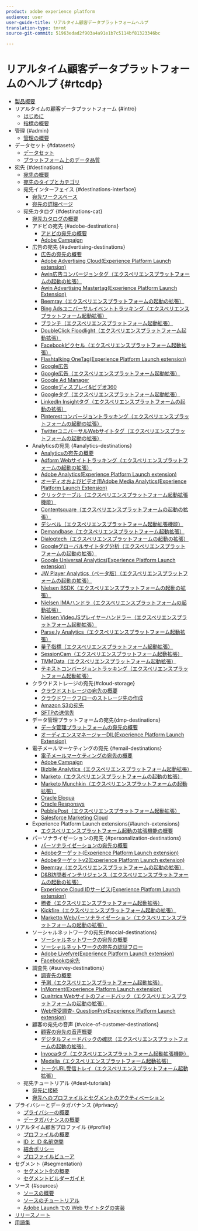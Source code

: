 ```yaml
---
product: adobe experience platform
audience: user
user-guide-title: リアルタイム顧客データプラットフォームヘルプ
translation-type: tm+mt
source-git-commit: 51963edad2f903a4a91e1b7c5114bf81323346bc

---
```



# リアルタイム顧客データプラットフォームのヘルプ {#rtcdp}

* [製品概要](overview.md)
* リアルタイムの顧客データプラットフォーム {#intro}
   * [はじめに](get-started.md)
   * [指標の概要](home-page-dashboards.md)
* 管理 {#admin}
   * [管理の概要](administration/admin-overview.md)
* データセット {#datasets}
   * [データセット](datasets/dataset.md)
   * [プラットフォーム上のデータ品質](datasets/data-quality.md)
* 宛先 {#destinations}
   * [宛先の概要](destinations/destinations-overview.md)
   * [宛先のタイプとカテゴリ](/help/rtcdp/destinations/destination-types.md)
   * 宛先インターフェイス {#destinations-interface}
      * [宛先ワークスペース](destinations/destinations-workspace.md)
      * [宛先の詳細ページ](destinations/destination-details-page.md)
   * 宛先カタログ {#destinations-cat}
      * [宛先カタログの概要](destinations/destinations-catalog.md)
      * アドビの宛先 {#adobe-destinations}
         * [アドビの宛先の概要](destinations/adobe-destinations.md)
         * [Adobe Campaign](destinations/adobe-campaign-destination.md)
      * 広告の宛先 {#advertising-destinations}
         * [広告の宛先の概要](destinations/advertising-destinations.md)
         * [Adobe Advertising Cloud(Experience Platform Launch extension)](/help/rtcdp/destinations/adobe-advertising-cloud-extension.md)
         * [Awin広告コンバージョンタグ（エクスペリエンスプラットフォームの起動の拡張）](/help/rtcdp/destinations/awin-conversiontag-extension.md)
         * [Awin Advertising Mastertag(Experience Platform Launch Extension)](/help/rtcdp/destinations/awin-mastertag-extension.md)
         * [Beemray（エクスペリエンスプラットフォームの起動の拡張）](/help/rtcdp/destinations/beemray-extension.md)
         * [Bing Adsユニバーサルイベントトラッキング（エクスペリエンスプラットフォーム起動拡張）](/help/rtcdp/destinations/bing-ads-extension.md)
         * [ブランチ（エクスペリエンスプラットフォーム起動拡張）](/help/rtcdp/destinations/branch-extension.md)
         * [DoubleClick Floodlight（エクスペリエンスプラットフォーム起動拡張）](/help/rtcdp/destinations/doubleclick-floodlight-extension.md)
         * [Facebookピクセル（エクスペリエンスプラットフォーム起動拡張）](/help/rtcdp/destinations/facebook-pixel-extension.md)
         * [Flashtalking OneTag(Experience Platform Launch extension)](/help/rtcdp/destinations/flashtalking-extension.md)
         * [Google広告](/help/rtcdp/destinations/google-ads-destination.md)
         * [Google広告（エクスペリエンスプラットフォーム起動拡張）](/help/rtcdp/destinations/google-ads-extension.md)
         * [Google Ad Manager](/help/rtcdp/destinations/google-ad-manager-destination.md)
         * [Googleディスプレイ&amp;ビデオ360](/help/rtcdp/destinations/google-dv360-destination.md)
         * [Googleタグ（エクスペリエンスプラットフォーム起動拡張）](/help/rtcdp/destinations/gtag-advertising-extension.md)
         * [LinkedIn Insightタグ（エクスペリエンスプラットフォームの起動の拡張）](/help/rtcdp/destinations/linkedin-extension.md)
         * [Pinterestコンバージョントラッキング（エクスペリエンスプラットフォームの起動の拡張）](destinations/pinterest-extension.md)
         * [TwitterユニバーサルWebサイトタグ（エクスペリエンスプラットフォームの起動の拡張）](destinations/twitter-uwt-extension.md)
      * Analyticsの宛先 {#analytics-destinations}
         * [Analyticsの宛先の概要](destinations/analytics-destinations.md)
         * [Adform Webサイトトラッキング（エクスペリエンスプラットフォームの起動の拡張）](/help/rtcdp/destinations/adform-extension.md)
         * [Adobe Analytics(Experience Platform Launch extension)](/help/rtcdp/destinations/adobe-analytics-extension.md)
         * [オーディオおよびビデオ用Adobe Media Analytics(Experience Platform Launch Extension)](/help/rtcdp/destinations/adobe-video-analytics-extension.md)
         * [クリックテーブル（エクスペリエンスプラットフォーム起動拡張機能）](/help/rtcdp/destinations/clicktale-extension.md)
         * [Contentsquare（エクスペリエンスプラットフォームの起動の拡張）](/help/rtcdp/destinations/contentsquare-extension.md)
         * [デシベル（エクスペリエンスプラットフォーム起動拡張機能）](/help/rtcdp/destinations/decibel-extension.md)
         * [Demandbase（エクスペリエンスプラットフォーム起動拡張）](/help/rtcdp/destinations/demandbase-extension.md)
         * [Dialogtech（エクスペリエンスプラットフォームの起動の拡張）](/help/rtcdp/destinations/dialogtech-extension.md)
         * [Googleグローバルサイトタグ分析（エクスペリエンスプラットフォームの起動の拡張）](/help/rtcdp/destinations/gtag-analytics-extension.md)
         * [Google Universal Analytics(Experience Platform Launch extension)](/help/rtcdp/destinations/google-universal-analytics-extension.md)
         * [JW Player Analytics（ベータ版）（エクスペリエンスプラットフォームの起動の拡張）](/help/rtcdp/destinations/jw-player-analytics-extension.md)
         * [Nielsen BSDK（エクスペリエンスプラットフォームの起動の拡張）](destinations/nielsen-bsdk-extension.md)
         * [Nielsen IMAハンドラ（エクスペリエンスプラットフォームの起動拡張）](destinations/nielsen-ima-extension.md)
         * [Nielsen VideoJSプレイヤーハンドラー（エクスペリエンスプラットフォーム起動拡張）](destinations/nielsen-videojs-extension.md)
         * [Parse.ly Analytics（エクスペリエンスプラットフォーム起動拡張）](destinations/parsely-extension.md)
         * [量子指標（エクスペリエンスプラットフォーム起動拡張）](destinations/quantum-metric-extension.md)
         * [SessionCam（エクスペリエンスプラットフォーム起動拡張）](destinations/sessioncam-extension.md)
         * [TMMData（エクスペリエンスプラットフォーム起動拡張）](destinations/tmmdata-extension.md)
         * [テキストコンバージョントラッキング（エクスペリエンスプラットフォーム起動拡張）](destinations/yext-extension.md)
      * クラウドストレージの宛先{#cloud-storage}
         * [クラウドストレージの宛先の概要](destinations/cloud-storage-destinations.md)
         * [クラウドワークフローのストレージ先の作成](/help/rtcdp/destinations/cloud-storage-destinations-workflow.md)
         * [Amazon S3の宛先](destinations/amazon-s3-destination.md)
         * [SFTPの送信先](destinations/sftp-destination.md)
      * データ管理プラットフォームの宛先{dmp-destinations}
         * [データ管理プラットフォームの宛先の概要](destinations/dmp-destinations.md)
         * [オーディエンスマネージャーDIL(Experience Platform Launch Extension)](/help/rtcdp/destinations/aam-dil-extension.md)
      * 電子メールマーケティングの宛先 {#email-destinations}
         * [電子メールマーケティングの宛先の概要](destinations/email-marketing-destinations.md)
         * [Adobe Campaign](destinations/adobe-campaign-destination.md)
         * [Bizbile Analytics（エクスペリエンスプラットフォーム起動拡張）](/help/rtcdp/destinations/bizible-extension.md)
         * [Marketo（エクスペリエンスプラットフォームの起動の拡張）](destinations/marketo-extension.md)
         * [Marketo Munchkin（エクスペリエンスプラットフォームの起動拡張）](destinations/marketo-munchkin-extension.md)
         * [Oracle Eloqua](destinations/oracle-eloqua-destination.md)
         * [Oracle Responsys](destinations/oracle-responsys-destination.md)
         * [PebblePost（エクスペリエンスプラットフォーム起動拡張）](destinations/pebblepost-extension.md)
         * [Salesforce Marketing Cloud](destinations/salesforce-marketing-cloud-destination.md)
      * Experience Platform Launch extensions{#launch-extensions}
         * [エクスペリエンスプラットフォーム起動の拡張機能の概要](/help/rtcdp/destinations/experience-platform-launch-extensions.md)
      * パーソナライゼーションの宛先 {#personalization-destinations}
         * [パーソナライゼーションの宛先の概要](/help/rtcdp/destinations/personalization-destinations.md)
         * [Adobeターゲット(Experience Platform Launch extension)](/help/rtcdp/destinations/adobe-target-extension.md)
         * [Adobeターゲットv2(Experience Platform Launch extension)](/help/rtcdp/destinations/adobe-target-v2-extension.md)
         * [Beemray（エクスペリエンスプラットフォームの起動の拡張）](/help/rtcdp/destinations/beemray-extension.md)
         * [D&amp;B訪問者インテリジェンス（エクスペリエンスプラットフォームの起動の拡張）](/help/rtcdp/destinations/dnb-extension.md)
         * [Experience Cloud IDサービス(Experience Platform Launch extension)](/help/rtcdp/destinations/adobe-ecid-extension.md)
         * [勝者（エクスペリエンスプラットフォーム起動拡張）](/help/rtcdp/destinations/gainsight-extension.md)
         * [Kickfire（エクスペリエンスプラットフォーム起動の拡張）](/help/rtcdp/destinations/kickfire-extension.md)
         * [Marketto Webパーソナライゼーション（エクスペリエンスプラットフォームの起動の拡張）](destinations/marketo-web-personalization-extension.md)
      * ソーシャルネットワークの宛先{#social-destinations}
         * [ソーシャルネットワークの宛先の概要](/help/rtcdp/destinations/social-network-destinations.md)
         * [ソーシャルネットワークの宛先の認証フロー](/help/rtcdp/destinations/social-network-destinations-workflow.md)
         * [Adobe Livefyre(Experience Platform Launch extension)](/help/rtcdp/destinations/adobe-livefyre-extension.md)
         * [Facebookの宛先](/help/rtcdp/destinations/facebook-destination.md)
      * 調査先 {#survey-destinations}
         * [調査先の概要](/help/rtcdp/destinations/survey-destinations.md)
         * [予測（エクスペリエンスプラットフォーム起動拡張）](/help/rtcdp/destinations/foresee-extension.md)
         * [InMoment(Experience Platform Launch extension)](/help/rtcdp/destinations/inmoment-extension.md)
         * [Qualtrics Webサイトのフィードバック（エクスペリエンスプラットフォームの起動の拡張）](destinations/qualtrics-extension.md)
         * [Web傍受調査- QuestionPro(Experience Platform Launch extension)](/help/rtcdp/destinations/web-intercept-surveys-extension.md)
      * 顧客の宛先の音声 {#voice-of-customer-destinations}
         * [顧客の宛先の音声概要](/help/rtcdp/destinations/voice-of-customer-destinations.md)
         * [デジタルフィードバックの確認（エクスペリエンスプラットフォームの起動の拡張）](/help/rtcdp/destinations/confirmit-digital-feedback-extension.md)
         * [Invocaタグ（エクスペリエンスプラットフォーム起動拡張機能）](/help/rtcdp/destinations/invoca-extension.md)
         * [Medalia（エクスペリエンスプラットフォーム起動拡張）](destinations/medallia-extension.md)
         * [トークURL受信トレイ（エクスペリエンスプラットフォーム起動拡張）](destinations/talkurl-extension.md)
   * 宛先チュートリアル {#dest-tutorials}
      * [宛先に接続](/help/rtcdp/destinations/connect-destination.md)
      * [宛先へのプロファイルとセグメントのアクティベーション](destinations/activate-destinations.md)
* プライバシーとデータガバナンス {#privacy}
   * [プライバシーの概要](privacy/privacy-overview.md)
   * [データガバナンスの概要](privacy/data-governance-overview.md)
* リアルタイム顧客プロファイル {#profile}
   * [プロファイルの概要](profile/profile-overview.md)
   * [ID と ID 名前空間](profile/identities-overview.md)
   * [結合ポリシー](profile/merge-policies.md)
   * [プロファイルビューア](profile/profile-viewer.md)
* セグメント {#segmentation}
   * [セグメント化の概要](segmentation/segmentation-overview.md)
   * [セグメントビルダーガイド](segmentation/segment-builder-guide.md)
* ソース {#sources}
   * [ソースの概要](sources/sources-overview.md)
   * [ソースのチュートリアル](sources/sources-tutorials.md)
   * [Adobe Launch での Web サイトタグの実装](sources/launch.md)
* [リリースノート](https://www.adobe.io/apis/experienceplatform/home/services/release-notes.html#!end-user/markdown/release-notes/release-notes.md)
* [用語集](https://www.adobe.io/apis/experienceplatform/home/services/acp-glossary.html)